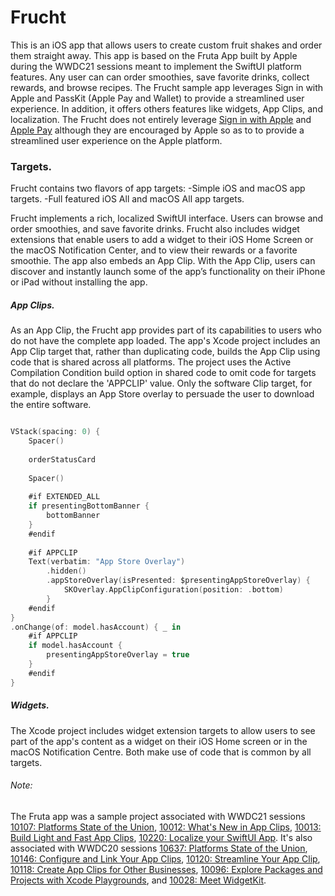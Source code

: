 # Frucht

This is an iOS app that allows users to create custom fruit shakes and order them straight away. This app is based on the Fruta App built by Apple during the WWDC21 sessions meant to implement the SwiftUI platform features. Any user can can order smoothies, save favorite drinks, collect rewards, and browse recipes. 
The Frucht sample app leverages Sign in with Apple and PassKit (Apple Pay and Wallet) to provide a streamlined user experience. In addition, it offers others features like widgets, App Clips, and localization.
The Frucht does not entirely leverage [Sign in with Apple](https://developer.apple.com/documentation/sign_in_with_apple) and [Apple Pay](https://developer.apple.com/documentation/passkit) although they are encouraged by Apple so as to to provide a streamlined user experience on the Apple platform.

### Targets.
Frucht contains two flavors of app targets:
-Simple iOS and macOS app targets.
-Full featured iOS All and macOS All app targets.

Frucht implements a rich, localized SwiftUI interface. Users can browse and order smoothies, and save favorite drinks.
Frucht also includes widget extensions that enable users to add a widget to their iOS Home Screen or the macOS Notification Center, and to view their rewards or a favorite smoothie. The app also embeds an App Clip. With the App Clip, users can discover and instantly launch some of the app’s functionality on their iPhone or iPad without installing the app.

##### App Clips.
As an App Clip, the Frucht app provides part of its capabilities to users who do not have the complete app loaded. The app's Xcode project includes an App Clip target that, rather than duplicating code, builds the App Clip using code that is shared across all platforms. The project uses the Active Compilation Condition build option in shared code to omit code for targets that do not declare the 'APPCLIP' value. Only the software Clip target, for example, displays an App Store overlay to persuade the user to download the entire software.

``` swift

VStack(spacing: 0) {
    Spacer()
    
    orderStatusCard
    
    Spacer()
    
    #if EXTENDED_ALL
    if presentingBottomBanner {
        bottomBanner
    }
    #endif
    
    #if APPCLIP
    Text(verbatim: "App Store Overlay")
        .hidden()
        .appStoreOverlay(isPresented: $presentingAppStoreOverlay) {
            SKOverlay.AppClipConfiguration(position: .bottom)
        }
    #endif
}
.onChange(of: model.hasAccount) { _ in
    #if APPCLIP
    if model.hasAccount {
        presentingAppStoreOverlay = true
    }
    #endif
}
```

##### Widgets.
The Xcode project includes widget extension targets to allow users to see part of the app's content as a widget on their iOS Home screen or in the macOS Notification Centre. Both make use of code that is common by all targets.

###### Note: 
The Fruta app was a sample project associated with WWDC21 sessions [10107: Platforms State of the Union](https://developer.apple.com/wwdc21/10107/), [10012: What's New in App Clips](https://developer.apple.com/wwdc21/10012/), [10013: Build Light and Fast App Clips](https://developer.apple.com/wwdc21/10013/), [10220: Localize your SwiftUI App](https://developer.apple.com/wwdc21/10220/). 
It's also associated with WWDC20 sessions [10637: Platforms State of the Union](https://developer.apple.com/wwdc20/10637/), [10146: Configure and Link Your App Clips](https://developer.apple.com/wwdc20/10146/), [10120: Streamline Your App Clip](https://developer.apple.com/wwdc20/10120/), [10118: Create App Clips for Other Businesses](https://developer.apple.com/wwdc20/10118/), [10096: Explore Packages and Projects with Xcode Playgrounds](https://developer.apple.com/wwdc20/10096/), and [10028: Meet WidgetKit](https://developer.apple.com/wwdc20/10028/).
